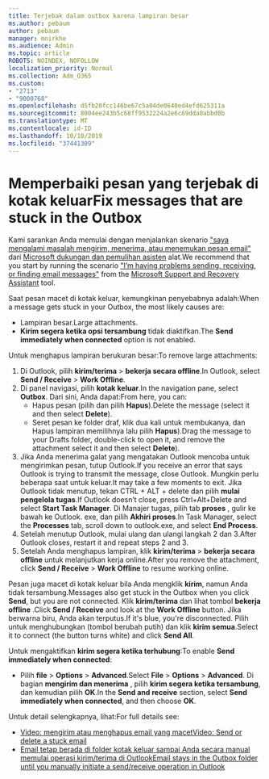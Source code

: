 ```yaml
---
title: Terjebak dalam outbox karena lampiran besar
ms.author: pebaum
author: pebaum
manager: mnirkhe
ms.audience: Admin
ms.topic: article
ROBOTS: NOINDEX, NOFOLLOW
localization_priority: Normal
ms.collection: Adm_O365
ms.custom:
- "2713"
- "9000768"
ms.openlocfilehash: d5fb20fcc146be67c5a04de0640ed4efd625311a
ms.sourcegitcommit: 8004ee243b5c68ff9532224a2e6c69dda0abbd0b
ms.translationtype: MT
ms.contentlocale: id-ID
ms.lasthandoff: 10/10/2019
ms.locfileid: "37441309"
---
```

# <a name="fix-messages-that-are-stuck-in-the-outbox"></a><span data-ttu-id="035c1-102">Memperbaiki pesan yang terjebak di kotak keluar</span><span class="sxs-lookup"><span data-stu-id="035c1-102">Fix messages that are stuck in the Outbox</span></span>

<span data-ttu-id="035c1-103">Kami sarankan Anda memulai dengan menjalankan skenario ["saya mengalami masalah mengirim, menerima, atau menemukan pesan email"](https://aka.ms/SaRA-OutlookSendReceive) dari [Microsoft dukungan dan pemulihan asisten](https://diagnostics.office.com/#/) alat.</span><span class="sxs-lookup"><span data-stu-id="035c1-103">We recommend that you start by running the scenario ["I’m having problems sending, receiving, or finding email messages"](https://aka.ms/SaRA-OutlookSendReceive) from the [Microsoft Support and Recovery Assistant](https://diagnostics.office.com/#/) tool.</span></span>

<span data-ttu-id="035c1-104">Saat pesan macet di kotak keluar, kemungkinan penyebabnya adalah:</span><span class="sxs-lookup"><span data-stu-id="035c1-104">When a message gets stuck in your Outbox, the most likely causes are:</span></span>
- <span data-ttu-id="035c1-105">Lampiran besar.</span><span class="sxs-lookup"><span data-stu-id="035c1-105">Large attachments.</span></span>
- <span data-ttu-id="035c1-106">**Kirim segera ketika opsi tersambung** tidak diaktifkan.</span><span class="sxs-lookup"><span data-stu-id="035c1-106">The **Send immediately when connected** option is not enabled.</span></span>

<span data-ttu-id="035c1-107">Untuk menghapus lampiran berukuran besar:</span><span class="sxs-lookup"><span data-stu-id="035c1-107">To remove large attachments:</span></span> 

1. <span data-ttu-id="035c1-108">Di Outlook, pilih **kirim/terima** > **bekerja secara offline**.</span><span class="sxs-lookup"><span data-stu-id="035c1-108">In Outlook, select **Send / Receive** > **Work Offline**.</span></span> 
2. <span data-ttu-id="035c1-109">Di panel navigasi, pilih **kotak keluar**.</span><span class="sxs-lookup"><span data-stu-id="035c1-109">In the navigation pane, select **Outbox**.</span></span> <span data-ttu-id="035c1-110">Dari sini, Anda dapat:</span><span class="sxs-lookup"><span data-stu-id="035c1-110">From here, you can:</span></span> 
    - <span data-ttu-id="035c1-111">Hapus pesan (pilih dan pilih **Hapus**).</span><span class="sxs-lookup"><span data-stu-id="035c1-111">Delete the message (select it and then select **Delete**).</span></span>
    - <span data-ttu-id="035c1-112">Seret pesan ke folder draf, klik dua kali untuk membukanya, dan Hapus lampiran memilihnya lalu pilih **Hapus**).</span><span class="sxs-lookup"><span data-stu-id="035c1-112">Drag the message to your Drafts folder, double-click to open it, and remove the attachment select it and then select **Delete**).</span></span>
3. <span data-ttu-id="035c1-113">Jika Anda menerima galat yang mengatakan Outlook mencoba untuk mengirimkan pesan, tutup Outlook.</span><span class="sxs-lookup"><span data-stu-id="035c1-113">If you receive an error that says Outlook is trying to transmit the message, close Outlook.</span></span> <span data-ttu-id="035c1-114">Mungkin perlu beberapa saat untuk keluar.</span><span class="sxs-lookup"><span data-stu-id="035c1-114">It may take a few moments to exit.</span></span> <span data-ttu-id="035c1-115">Jika Outlook tidak menutup, tekan CTRL + ALT + delete dan pilih **mulai pengelola tugas**.</span><span class="sxs-lookup"><span data-stu-id="035c1-115">If Outlook doesn’t close, press Ctrl+Alt+Delete and select **Start Task Manager**.</span></span> <span data-ttu-id="035c1-116">Di Manajer tugas, pilih tab **proses** , gulir ke bawah ke Outlook. exe, dan pilih **Akhiri proses**.</span><span class="sxs-lookup"><span data-stu-id="035c1-116">In Task Manager, select the **Processes** tab, scroll down to outlook.exe, and select **End Process**.</span></span>
4. <span data-ttu-id="035c1-117">Setelah menutup Outlook, mulai ulang dan ulangi langkah 2 dan 3.</span><span class="sxs-lookup"><span data-stu-id="035c1-117">After Outlook closes, restart it and repeat steps 2 and 3.</span></span> 
5. <span data-ttu-id="035c1-118">Setelah Anda menghapus lampiran, klik **kirim/terima** > **bekerja secara offline** untuk melanjutkan kerja online.</span><span class="sxs-lookup"><span data-stu-id="035c1-118">After you remove the attachment, click **Send / Receive** > **Work Offline** to resume working online.</span></span> 

<span data-ttu-id="035c1-119">Pesan juga macet di kotak keluar bila Anda mengklik **kirim**, namun Anda tidak tersambung.</span><span class="sxs-lookup"><span data-stu-id="035c1-119">Messages also get stuck in the Outbox when you click **Send**, but you are not connected.</span></span> <span data-ttu-id="035c1-120">Klik **kirim/terima** dan lihat tombol **bekerja offline** .</span><span class="sxs-lookup"><span data-stu-id="035c1-120">Click **Send / Receive** and look at the **Work Offline** button.</span></span> <span data-ttu-id="035c1-121">Jika berwarna biru, Anda akan terputus.</span><span class="sxs-lookup"><span data-stu-id="035c1-121">If it's blue, you're disconnected.</span></span> <span data-ttu-id="035c1-122">Pilih untuk menghubungkan (tombol berubah putih) dan klik **kirim semua**.</span><span class="sxs-lookup"><span data-stu-id="035c1-122">Select it to connect (the button turns white) and click **Send All**.</span></span>
 
<span data-ttu-id="035c1-123">Untuk mengaktifkan **kirim segera ketika terhubung**:</span><span class="sxs-lookup"><span data-stu-id="035c1-123">To enable **Send immediately when connected**:</span></span>
 
- <span data-ttu-id="035c1-124">Pilih **file** > **Options** >  **Advanced**.</span><span class="sxs-lookup"><span data-stu-id="035c1-124">Select **File** > **Options** >  **Advanced**.</span></span>
<span data-ttu-id="035c1-125">Di bagian **mengirim dan menerima** , pilih **kirim segera ketika tersambung**, dan kemudian pilih **OK**.</span><span class="sxs-lookup"><span data-stu-id="035c1-125">In the **Send and receive** section, select **Send immediately when connected**, and then choose **OK**.</span></span>
 
<span data-ttu-id="035c1-126">Untuk detail selengkapnya, lihat:</span><span class="sxs-lookup"><span data-stu-id="035c1-126">For full details see:</span></span>
- [<span data-ttu-id="035c1-127">Video: mengirim atau menghapus email yang macet</span><span class="sxs-lookup"><span data-stu-id="035c1-127">Video: Send or delete a stuck email</span></span>](https://support.office.com/article/Video-Send-or-delete-an-email-stuck-in-your-outbox-26d5d34a-4e5f-444a-a9e8-44db04a94dec) 
- [<span data-ttu-id="035c1-128">Email tetap berada di folder kotak keluar sampai Anda secara manual memulai operasi kirim/terima di Outlook</span><span class="sxs-lookup"><span data-stu-id="035c1-128">Email stays in the Outbox folder until you manually initiate a send/receive operation in Outlook</span></span>](https://support.microsoft.com/help/2797572/email-stays-in-the-outbox-folder-until-you-manually-initiate-a-send-re)
